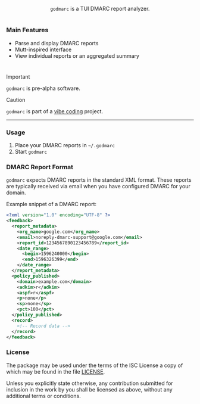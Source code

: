 <p align="center">
  <code>godmarc</code> is a TUI DMARC report analyzer.
</p>

#

### Main Features

- Parse and display DMARC reports
- Mutt-inspired interface
- View individual reports or an aggregated summary

#

> [!IMPORTANT]
> `godmarc` is pre-alpha software.

> [!CAUTION]
> `godmarc` is part of a [vibe coding] project.

***

### Usage

1. Place your DMARC reports in `~/.godmarc`
2. Start `godmarc`

### DMARC Report Format

`godmarc` expects DMARC reports in the standard XML format. These reports are typically received via email when you have configured DMARC for your domain.

Example snippet of a DMARC report:

```xml
<?xml version="1.0" encoding="UTF-8" ?>
<feedback>
  <report_metadata>
    <org_name>google.com</org_name>
    <email>noreply-dmarc-support@google.com</email>
    <report_id>1234567890123456789</report_id>
    <date_range>
      <begin>1596240000</begin>
      <end>1596326399</end>
    </date_range>
  </report_metadata>
  <policy_published>
    <domain>example.com</domain>
    <adkim>r</adkim>
    <aspf>r</aspf>
    <p>none</p>
    <sp>none</sp>
    <pct>100</pct>
  </policy_published>
  <record>
    <!-- Record data -->
  </record>
</feedback>
```

### License

The package may be used under the terms of the ISC License a copy of
which may be found in the file [LICENSE].

Unless you explicitly state otherwise, any contribution submitted for inclusion
in the work by you shall be licensed as above, without any additional terms or
conditions.

[LICENSE]: https://github.com/huhndev/godmarc/blob/master/LICENSE
[vibe coding]: https://en.wikipedia.org/wiki/Vibe_coding
